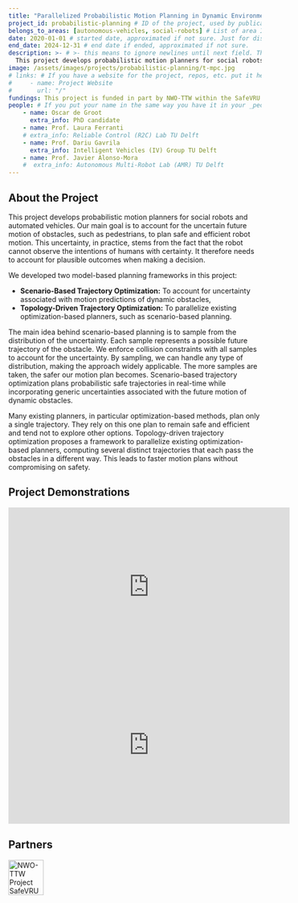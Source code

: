 ```yaml
---
title: "Parallelized Probabilistic Motion Planning in Dynamic Environments"
project_id: probabilistic-planning # ID of the project, used by publications to display in this project.
belongs_to_areas: [autonomous-vehicles, social-robots] # List of area IDs, separated by commas.
date: 2020-01-01 # started date, approximated if not sure. Just for display purposes and ordering
end_date: 2024-12-31 # end date if ended, approximated if not sure.
description: >- # >- this means to ignore newlines until next field. This is the short project description, displayed in the project's card"
  This project develops probabilistic motion planners for social robots and automated vehicles. Our main goal is to account for the uncertain future motion of obstacles, such as pedestrians, to plan safe and efficient robot motion.
image: /assets/images/projects/probabilistic-planning/t-mpc.jpg
# links: # If you have a website for the project, repos, etc. put it here.
#     - name: Project Website
#       url: "/"
fundings: This project is funded in part by NWO-TTW within the SafeVRU project.
people: # If you put your name in the same way you have it in your _people entry, your preferred link will be added. extra_info is optional.
    - name: Oscar de Groot 
      extra_info: PhD candidate
    - name: Prof. Laura Ferranti
    # extra_info: Reliable Control (R2C) Lab TU Delft
    - name: Prof. Dariu Gavrila 
      extra_info: Intelligent Vehicles (IV) Group TU Delft
    - name: Prof. Javier Alonso-Mora
    #  extra_info: Autonomous Multi-Robot Lab (AMR) TU Delft
---
```

<!-- Here you put the main body of the page, in markdown. You can also mix in html, or change this .md to .html -->
<!-- The fields of People, Funding, Links and Publications will be generated automatically -->


## About the Project
This project develops probabilistic motion planners for social robots and automated vehicles. Our main goal is to account for the uncertain future motion of obstacles, such as pedestrians, to plan safe and efficient robot motion. This uncertainty, in practice, stems from the fact that the robot cannot observe the intentions of humans with certainty. It therefore needs to account for plausible outcomes when making a decision.

We developed two model-based planning frameworks in this project:
- **Scenario-Based Trajectory Optimization:** To account for uncertainty associated with motion predictions of dynamic obstacles,
- **Topology-Driven Trajectory Optimization:** To parallelize existing optimization-based planners, such as scenario-based planning.

<!-- ### Scenario-Based Trajectory Optimization

<div class="d-flex flex-row gap-2 flex-wrap justify-left mb-4 mt-4">
  <!-- <a itemprop="url" href="https://www.nwo.nl/en/projects/14667"> -->
  <!-- <img class="img-flex" height="250" src="{% include fix_link.html link='/assets/images/projects/probabilistic-planning/sh_mpc.png' %}" alt="Safe Horizon MPC"> -->
  <!-- </a> -->
<!-- </div> --> 
The main idea behind scenario-based planning is to sample from the distribution of the uncertainty. Each sample represents a possible future trajectory of the obstacle. We enforce collision constraints with all samples to account for the uncertainty. By sampling, we can handle any type of distribution, making the approach widely applicable. The more samples are taken, the safer our motion plan becomes. Scenario-based trajectory optimization plans probabilistic safe trajectories in real-time while incorporating generic uncertainties associated with the future motion of dynamic obstacles.

<!-- ### Topology-Driven Trajectory Optimization

<div class="d-flex flex-row gap-2 flex-wrap justify-left mb-4 mt-4">
  <!-- <a itemprop="url" href="https://www.nwo.nl/en/projects/14667"> -->
  <!-- <img class="img-flex" height="250" src="{% include fix_link.html link='/assets/images/projects/probabilistic-planning/t-mpc.jpg' %}" alt="Safe Horizon MPC"> -->
  <!-- </a> -->
<!-- </div> -->

Many existing planners, in particular optimization-based methods, plan only a single trajectory. They rely on this one plan to remain safe and efficient and tend not to explore other options. Topology-driven trajectory optimization proposes a framework to parallelize existing optimization-based planners, computing several distinct trajectories that each pass the obstacles in a different way. This leads to faster motion plans without compromising on safety.

## Project Demonstrations

<div class="video-wrapper ratio ratio-16x9"> 
  <iframe width="560" height="315" src="https://www.youtube.com/embed/_zOFbl39lwc?si=ov8FtiOXh4i2QdEs&mute=1" title="YouTube video player" frameborder="0" allow="accelerometer; autoplay; clipboard-write; encrypted-media; gyroscope; picture-in-picture; web-share" referrerpolicy="strict-origin-when-cross-origin" allowfullscreen></iframe>
</div>
<div class="video-wrapper ratio ratio-16x9">  
  <iframe width="560" height="315" src="https://www.youtube.com/embed/TVAcPJ8tYho?si=v_kmyVxQ0VyOSRAL&mute=1" title="YouTube video player" frameborder="0" allow="accelerometer; autoplay; clipboard-write; encrypted-media; gyroscope; picture-in-picture; web-share" referrerpolicy="strict-origin-when-cross-origin" allowfullscreen></iframe>
</div>

## Partners

<div class="d-flex flex-row gap-2 flex-wrap justify-left mb-4 mt-4">
  <a itemprop="url" href="https://www.nwo.nl/en/projects/14667">
  <img class="img-flex" height="70" src="{% include fix_link.html link='/assets/images/projects/probabilistic-planning/nwo.png' %}" alt="NWO-TTW Project SafeVRU">
  </a>
</div>
